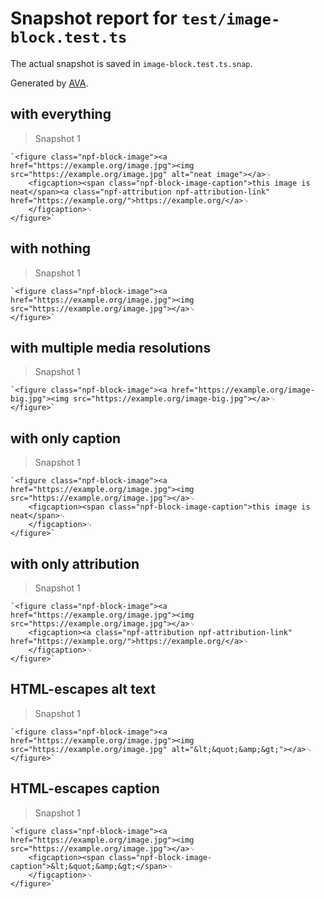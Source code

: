 # Snapshot report for `test/image-block.test.ts`

The actual snapshot is saved in `image-block.test.ts.snap`.

Generated by [AVA](https://avajs.dev).

## with everything

> Snapshot 1

    `<figure class="npf-block-image"><a href="https://example.org/image.jpg"><img src="https://example.org/image.jpg" alt="neat image"></a>␊
        <figcaption><span class="npf-block-image-caption">this image is neat</span><a class="npf-attribution npf-attribution-link" href="https://example.org/">https://example.org/</a>␊
        </figcaption>␊
    </figure>`

## with nothing

> Snapshot 1

    `<figure class="npf-block-image"><a href="https://example.org/image.jpg"><img src="https://example.org/image.jpg"></a>␊
    </figure>`

## with multiple media resolutions

> Snapshot 1

    `<figure class="npf-block-image"><a href="https://example.org/image-big.jpg"><img src="https://example.org/image-big.jpg"></a>␊
    </figure>`

## with only caption

> Snapshot 1

    `<figure class="npf-block-image"><a href="https://example.org/image.jpg"><img src="https://example.org/image.jpg"></a>␊
        <figcaption><span class="npf-block-image-caption">this image is neat</span>␊
        </figcaption>␊
    </figure>`

## with only attribution

> Snapshot 1

    `<figure class="npf-block-image"><a href="https://example.org/image.jpg"><img src="https://example.org/image.jpg"></a>␊
        <figcaption><a class="npf-attribution npf-attribution-link" href="https://example.org/">https://example.org/</a>␊
        </figcaption>␊
    </figure>`

## HTML-escapes alt text

> Snapshot 1

    `<figure class="npf-block-image"><a href="https://example.org/image.jpg"><img src="https://example.org/image.jpg" alt="&lt;&quot;&amp;&gt;"></a>␊
    </figure>`

## HTML-escapes caption

> Snapshot 1

    `<figure class="npf-block-image"><a href="https://example.org/image.jpg"><img src="https://example.org/image.jpg"></a>␊
        <figcaption><span class="npf-block-image-caption">&lt;&quot;&amp;&gt;</span>␊
        </figcaption>␊
    </figure>`
